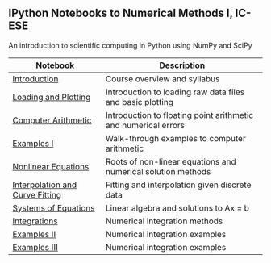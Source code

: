 ## IPython Notebooks to Numerical Methods I, IC-ESE

An introduction to scientific computing in Python using NumPy and SciPy

| Notebook | Description |
|--------------------------------------------------------------------------------------------------------------|--------------------------------------------------------------------------------------------------------------------------------------------|
| [Introduction](http://nbviewer.ipython.org/github/imprm/nummet_I/blob/master/Introduction.ipynb) | Course overview and syllabus |
| [Loading and Plotting](http://nbviewer.ipython.org/github/imprm/nummet_I/blob/master/LoadingPlotting.ipynb) | Introduction to loading raw data files and basic plotting |
| [Computer Arithmetic](http://nbviewer.ipython.org/github/imprm/nummet_I/blob/master/ComputerArithmetic.ipynb) | Introduction to floating point arithmetic and numerical errors |
| [Examples I](http://nbviewer.ipython.org/github/imprm/nummet_I/blob/master/ComputerArithmeticExamples.ipynb) | Walk-through examples to computer arithmetic |
| [Nonlinear Equations](http://nbviewer.ipython.org/github/imprm/nummet_I/blob/master/NonLinearRoots.ipynb) | Roots of non-linear equations and numerical solution methods |
| [Interpolation and Curve Fitting](http://nbviewer.ipython.org/github/imprm/nummet_I/blob/master/CurvefittingInterpolation.ipynb) | Fitting and interpolation given discrete data |
| [Systems of Equations](http://nbviewer.ipython.org/github/imprm/nummet_I/blob/master/LinearSystems.ipynb) | Linear algebra and solutions to Ax = b |
| [Integrations](http://nbviewer.ipython.org/github/imprm/nummet_I/blob/master/Quadrature.ipynb) | Numerical integration methods |
| [Examples II](http://nbviewer.ipython.org/github/imprm/nummet_I/blob/master/Quadrature_Practical_1.ipynb) | Numerical integration examples |
| [Examples III](http://nbviewer.ipython.org/github/imprm/nummet_I/blob/master/Quadrature_Practical_2.ipynb) | Numerical integration examples |
